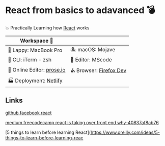 # React from basics to adavanced 💣
💥 Practically Learning how [React](https://reactjs.org/docs/getting-started.html) works


| Workspace 🎁                  |                         |
|-------------------------------|-------------------------|
| 👜 Lappy: MacBook Pro         | 🏝️ macOS: Mojave        |
| 🐚 CLI: iTerm - zsh           | 📓 Editor: MScode     |
| 📔 Online Editor: [prose.io](http://prose.io/)       | ⛪ Browser: [Firefox Dev](https://www.mozilla.org/en-US/firefox/developer/)       |
| 🏭 Deployment: [Netlify](https://www.netlify.com/)        |       |

## Links
[github facebook react](https://github.com/facebook/react/)

[medium freecodecamp react is taking over front end why-40837af8ab76](https://medium.freecodecamp.org/yes-react-is-taking-over-front-end-development-the-question-is-why-40837af8ab76)

[5 things to learn before learning React](https://www.oreilly.com/ideas/5-things-to-learn-before-learning-reac
